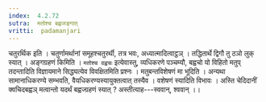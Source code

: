 ```yaml
---
index:  4.2.72
sutra:  मतोश्च बह्वजङ्गात्
vritti:  padamanjari
---
```


चतुरर्थिक इति । चतुर्णामर्थानां समूहश्चतुरर्थी, तत्र भवः, अध्यात्मादित्वाट्ठञ् । तद्धितार्थे द्विगौ तु ठञो लुक् स्यात् ।
अङ्गग्रहणं किमिति । `मतोश्च वह्वचः` इत्येवास्तु, व्यधिकरणे पञ्चम्यौ, बह्वचो यो विहितो मतुप् तदन्तादिति विज्ञायमाने सिद्ध्यत्येव विवक्षितमिति प्रश्नः । मतुबन्तविशेषणं मा भूदिति । अन्यथा सामानाधिकरण्ये सम्भवति, वैयधिकरण्यस्यायुक्तत्वात् तस्यैव । वशेषणं स्यादिति विभावः । अस्ति चेदिदानीं क्वचिदबह्वञ् मत्वान्तो यदर्थं बह्वज्ग्रहणं स्यात् ? अस्तीत्याह---स्ववान्, श्ववान् ।।
